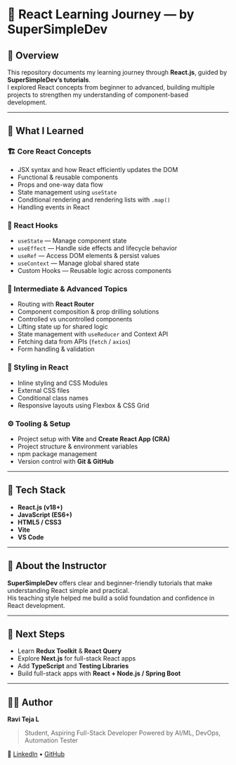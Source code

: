 # 🧠 React Learning Journey — by SuperSimpleDev  

## 📘 Overview  
This repository documents my learning journey through **React.js**, guided by **SuperSimpleDev’s tutorials**.  
I explored React concepts from beginner to advanced, building multiple projects to strengthen my understanding of component-based development.

---

## 🚀 What I Learned  

### 🏗️ Core React Concepts  
- JSX syntax and how React efficiently updates the DOM  
- Functional & reusable components  
- Props and one-way data flow  
- State management using `useState`  
- Conditional rendering and rendering lists with `.map()`  
- Handling events in React  

### 🔁 React Hooks  
- `useState` — Manage component state  
- `useEffect` — Handle side effects and lifecycle behavior  
- `useRef` — Access DOM elements & persist values  
- `useContext` — Manage global shared state  
- Custom Hooks — Reusable logic across components  

### 🧩 Intermediate & Advanced Topics  
- Routing with **React Router**  
- Component composition & prop drilling solutions  
- Controlled vs uncontrolled components  
- Lifting state up for shared logic  
- State management with `useReducer` and Context API  
- Fetching data from APIs (`fetch` / `axios`)  
- Form handling & validation  

### 🎨 Styling in React  
- Inline styling and CSS Modules  
- External CSS files  
- Conditional class names  
- Responsive layouts using Flexbox & CSS Grid  

### ⚙️ Tooling & Setup  
- Project setup with **Vite** and **Create React App (CRA)**  
- Project structure & environment variables  
- npm package management  
- Version control with **Git & GitHub**  

---

## 🧰 Tech Stack  
- **React.js (v18+)**  
- **JavaScript (ES6+)**  
- **HTML5 / CSS3**  
- **Vite**  
- **VS Code**

---

## 💬 About the Instructor  
**SuperSimpleDev** offers clear and beginner-friendly tutorials that make understanding React simple and practical.  
His teaching style helped me build a solid foundation and confidence in React development.

---

## 🏁 Next Steps  
- Learn **Redux Toolkit** & **React Query**  
- Explore **Next.js** for full-stack React apps  
- Add **TypeScript** and **Testing Libraries**  
- Build full-stack apps with **React + Node.js / Spring Boot**

---

## 🧑‍💻 Author  
**Ravi Teja L**  
> Student, Aspiring Full-Stack Developer Powered by AI/ML, DevOps, Automation Tester  

🔗 [LinkedIn](https://www.linkedin.com/in/ravi-l-70b894322/) • [GitHub](https://github.com/leonrock128)
